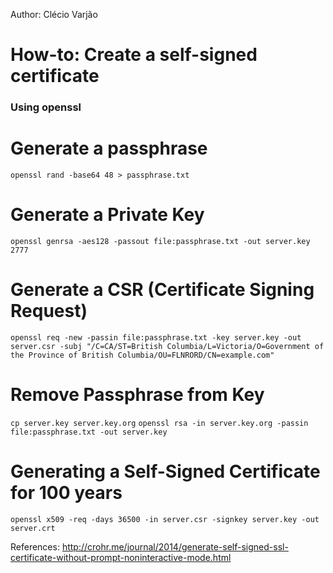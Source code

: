 Author: Clécio Varjão

# How-to: Create a self-signed certificate 

### Using openssl

# Generate a passphrase
`openssl rand -base64 48 > passphrase.txt`

# Generate a Private Key
`openssl genrsa -aes128 -passout file:passphrase.txt -out server.key 2777`

# Generate a CSR (Certificate Signing Request)
`
openssl req -new -passin file:passphrase.txt -key server.key -out server.csr -subj "/C=CA/ST=British Columbia/L=Victoria/O=Government of the Province of British Columbia/OU=FLNRORD/CN=example.com"
`

# Remove Passphrase from Key
`cp server.key server.key.org`
`openssl rsa -in server.key.org -passin file:passphrase.txt -out server.key`

# Generating a Self-Signed Certificate for 100 years
`openssl x509 -req -days 36500 -in server.csr -signkey server.key -out server.crt`


References:
http://crohr.me/journal/2014/generate-self-signed-ssl-certificate-without-prompt-noninteractive-mode.html
